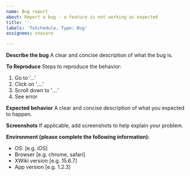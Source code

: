 ```yaml
---
name: Bug report
about: Report a bug - a feature is not working as expected
title: ''
labels: 'ToSchedule, Type: Bug'
assignees: snazare

---
```


**Describe the bug**
A clear and concise description of what the bug is.

**To Reproduce**
Steps to reproduce the behavior:
1. Go to '...'
2. Click on '....'
3. Scroll down to '....'
4. See error

**Expected behavior**
A clear and concise description of what you expected to happen.

**Screenshots**
If applicable, add screenshots to help explain your problem.

**Environment (please complete the following information):**
 - OS: [e.g. iOS]
 - Browser [e.g. chrome, safari]
 - XWiki version [e.g. 15.6.7]
 - App version [e.g. 1.2.3]
